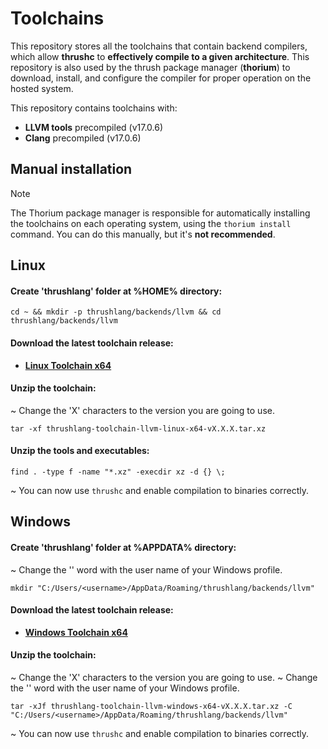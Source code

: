 # Toolchains

This repository stores all the toolchains that contain backend compilers, which allow **thrushc** to **effectively compile to a given architecture**. This repository is also used by the thrush package manager (**thorium**) to download, install, and configure the compiler for proper operation on the hosted system.

This repository contains toolchains with:

- **LLVM tools** precompiled (v17.0.6)
- **Clang** precompiled (v17.0.6)

## Manual installation 

> [!NOTE]  
> The Thorium package manager is responsible for automatically installing the toolchains on each operating system, using the `thorium install` command. You can do this manually, but it's **not recommended**.

## Linux

#### Create 'thrushlang' folder at %HOME% directory:

```console
cd ~ && mkdir -p thrushlang/backends/llvm && cd thrushlang/backends/llvm
```

#### Download the latest toolchain release:

- **[Linux Toolchain x64](https://github.com/thrushlang/toolchains/releases/download/Toolchains/thrushlang-toolchain-llvm-linux-x64-v1.0.2.tar.xz)**

#### Unzip the toolchain:

~ Change the 'X' characters to the version you are going to use.

```console
tar -xf thrushlang-toolchain-llvm-linux-x64-vX.X.X.tar.xz
```

#### Unzip the tools and executables:

```console
find . -type f -name "*.xz" -execdir xz -d {} \;
```

~ You can now use `thrushc` and enable compilation to binaries correctly.

## Windows

#### Create 'thrushlang' folder at %APPDATA% directory:

~ Change the '<username>' word with the user name of your Windows profile.

```console
mkdir "C:/Users/<username>/AppData/Roaming/thrushlang/backends/llvm"
```

#### Download the latest toolchain release:

- **[Windows Toolchain x64](https://github.com/thrushlang/toolchains/releases/download/Toolchains/thrushlang-toolchain-llvm-windows-x64-v1.0.0.tar.xz)**

#### Unzip the toolchain:

~ Change the 'X' characters to the version you are going to use.
~ Change the '<username>' word with the user name of your Windows profile.

```console
tar -xJf thrushlang-toolchain-llvm-windows-x64-vX.X.X.tar.xz -C "C:/Users/<username>/AppData/Roaming/thrushlang/backends/llvm"
```

~ You can now use `thrushc` and enable compilation to binaries correctly.


